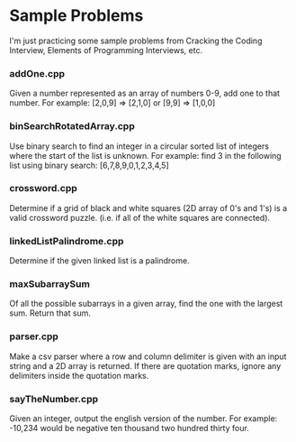 # Sample Problems

I'm just practicing some sample problems from Cracking the Coding Interview, Elements of Programming Interviews, etc.

### addOne.cpp
Given a number represented as an array of numbers 0-9, add one to that number.
For example: [2,0,9] => [2,1,0] or [9,9] => [1,0,0]

### binSearchRotatedArray.cpp
Use binary search to find an integer in a circular sorted list of integers where the start of the list is unknown.
For example: find 3 in the following list using binary search: [6,7,8,9,0,1,2,3,4,5]

### crossword.cpp
Determine if a grid of black and white squares (2D array of 0's and 1's) is a valid crossword puzzle.
(i.e. if all of the white squares are connected).

### linkedListPalindrome.cpp
Determine if the given linked list is a palindrome.

### maxSubarraySum
Of all the possible subarrays in a given array, find the one with the largest sum. Return that sum.

### parser.cpp
Make a csv parser where a row and column delimiter is given with an input string and a 2D array is returned.
If there are quotation marks, ignore any delimiters inside the quotation marks.

### sayTheNumber.cpp
Given an integer, output the english version of the number.
For example: -10,234 would be negative ten thousand two hundred thirty four.
